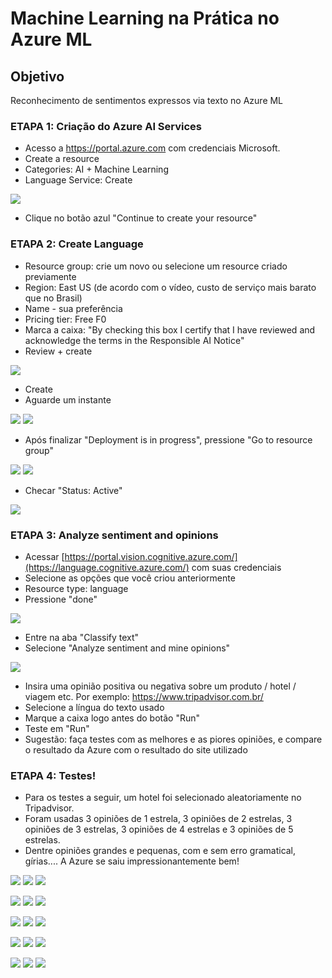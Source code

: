 # Machine Learning na Prática no Azure ML

## Objetivo
Reconhecimento de sentimentos expressos via texto no Azure ML



### ETAPA 1: Criação do Azure AI Services
- Acesso a https://portal.azure.com com credenciais Microsoft.
- Create a resource
- Categories: AI + Machine Learning
- Language Service: Create

![](https://github.com/rafalealsilva/DIO-Microsoft-Azure-AI-Fundamentals/blob/afc253b931e29f6930055924810b484ccab6cb4c/lab_03%20language%20studio/misc/Screenshot_1.jpg)

- Clique no botão azul "Continue to create your resource"



### ETAPA 2: Create Language

- Resource group: crie um novo ou selecione um resource criado previamente
- Region: East US (de acordo com o vídeo, custo de serviço mais barato que no Brasil)
- Name - sua preferência
- Pricing tier: Free F0
- Marca a caixa: "By checking this box I certify that I have reviewed and acknowledge the terms in the Responsible AI Notice"
- Review + create

![](https://github.com/rafalealsilva/DIO-Microsoft-Azure-AI-Fundamentals/blob/2cc9d080db6eeddd7fdcd1b28ae427ab0d215f87/lab_03%20language%20studio/misc/Screenshot_2.jpg)

- Create
- Aguarde um instante

![](https://github.com/rafalealsilva/DIO-Microsoft-Azure-AI-Fundamentals/blob/2cc9d080db6eeddd7fdcd1b28ae427ab0d215f87/lab_03%20language%20studio/misc/Screenshot_3.jpg)
![](https://github.com/rafalealsilva/DIO-Microsoft-Azure-AI-Fundamentals/blob/2cc9d080db6eeddd7fdcd1b28ae427ab0d215f87/lab_03%20language%20studio/misc/Screenshot_4.jpg)

- Após finalizar "Deployment is in progress", pressione "Go to resource group"

![](https://github.com/rafalealsilva/DIO-Microsoft-Azure-AI-Fundamentals/blob/2cc9d080db6eeddd7fdcd1b28ae427ab0d215f87/lab_03%20language%20studio/misc/Screenshot_5.jpg)
![](https://github.com/rafalealsilva/DIO-Microsoft-Azure-AI-Fundamentals/blob/2cc9d080db6eeddd7fdcd1b28ae427ab0d215f87/lab_03%20language%20studio/misc/Screenshot_6.jpg)

- Checar "Status: Active"

![](https://github.com/rafalealsilva/DIO-Microsoft-Azure-AI-Fundamentals/blob/401adf2241b2816b2c9d502224bc38774ed393e0/lab_03%20language%20studio/misc/Screenshot_7.jpg)



### ETAPA 3: Analyze sentiment and opinions

- Acessar [https://portal.vision.cognitive.azure.com/](https://language.cognitive.azure.com/) com suas credenciais
- Selecione as opções que você criou anteriormente
- Resource type: language
- Pressione "done"

![](https://github.com/rafalealsilva/DIO-Microsoft-Azure-AI-Fundamentals/blob/9d8c2274dff9e369bc2eda62f278a579032bbc4b/lab_03%20language%20studio/misc/Screenshot_8.jpg)

- Entre na aba "Classify text"
- Selecione "Analyze sentiment and mine opinions"

![](https://github.com/rafalealsilva/DIO-Microsoft-Azure-AI-Fundamentals/blob/9d8c2274dff9e369bc2eda62f278a579032bbc4b/lab_03%20language%20studio/misc/Screenshot_9.jpg)

- Insira uma opinião positiva ou negativa sobre um produto / hotel / viagem etc. Por exemplo: https://www.tripadvisor.com.br/
- Selecione a língua do texto usado
- Marque a caixa logo antes do botão "Run"
- Teste em "Run"
- Sugestão: faça testes com as melhores e as piores opiniões, e compare o resultado da Azure com o resultado do site utilizado


### ETAPA 4: Testes!

- Para os testes a seguir, um hotel foi selecionado aleatoriamente no Tripadvisor.
- Foram usadas 3 opiniões de 1 estrela, 3 opiniões de 2 estrelas, 3 opiniões de 3 estrelas, 3 opiniões de 4 estrelas e 3 opiniões de 5 estrelas.
- Dentre opiniões grandes e pequenas, com e sem erro gramatical, gírias.... A Azure se saiu impressionantemente bem!

![](https://github.com/rafalealsilva/DIO-Microsoft-Azure-AI-Fundamentals/blob/324d43a0455d00f221dc91aee9ab1f5eeb1d1e54/lab_03%20language%20studio/outputs/1%20star_01.jpg)
![](https://github.com/rafalealsilva/DIO-Microsoft-Azure-AI-Fundamentals/blob/324d43a0455d00f221dc91aee9ab1f5eeb1d1e54/lab_03%20language%20studio/outputs/1%20star_02.jpg)
![](https://github.com/rafalealsilva/DIO-Microsoft-Azure-AI-Fundamentals/blob/324d43a0455d00f221dc91aee9ab1f5eeb1d1e54/lab_03%20language%20studio/outputs/1%20star_03.jpg)

![](https://github.com/rafalealsilva/DIO-Microsoft-Azure-AI-Fundamentals/blob/324d43a0455d00f221dc91aee9ab1f5eeb1d1e54/lab_03%20language%20studio/outputs/2%20stars_01.jpg)
![](https://github.com/rafalealsilva/DIO-Microsoft-Azure-AI-Fundamentals/blob/324d43a0455d00f221dc91aee9ab1f5eeb1d1e54/lab_03%20language%20studio/outputs/2%20stars_02.jpg)
![](https://github.com/rafalealsilva/DIO-Microsoft-Azure-AI-Fundamentals/blob/324d43a0455d00f221dc91aee9ab1f5eeb1d1e54/lab_03%20language%20studio/outputs/2%20stars_03.jpg)

![](https://github.com/rafalealsilva/DIO-Microsoft-Azure-AI-Fundamentals/blob/324d43a0455d00f221dc91aee9ab1f5eeb1d1e54/lab_03%20language%20studio/outputs/3%20stars_01.jpg)
![](https://github.com/rafalealsilva/DIO-Microsoft-Azure-AI-Fundamentals/blob/324d43a0455d00f221dc91aee9ab1f5eeb1d1e54/lab_03%20language%20studio/outputs/3%20stars_02.jpg)
![](https://github.com/rafalealsilva/DIO-Microsoft-Azure-AI-Fundamentals/blob/324d43a0455d00f221dc91aee9ab1f5eeb1d1e54/lab_03%20language%20studio/outputs/3%20stars_03.jpg)

![](https://github.com/rafalealsilva/DIO-Microsoft-Azure-AI-Fundamentals/blob/324d43a0455d00f221dc91aee9ab1f5eeb1d1e54/lab_03%20language%20studio/outputs/4%20stars_01.jpg)
![](https://github.com/rafalealsilva/DIO-Microsoft-Azure-AI-Fundamentals/blob/324d43a0455d00f221dc91aee9ab1f5eeb1d1e54/lab_03%20language%20studio/outputs/4%20stars_02.jpg)
![](https://github.com/rafalealsilva/DIO-Microsoft-Azure-AI-Fundamentals/blob/324d43a0455d00f221dc91aee9ab1f5eeb1d1e54/lab_03%20language%20studio/outputs/4%20stars_03.jpg)

![](https://github.com/rafalealsilva/DIO-Microsoft-Azure-AI-Fundamentals/blob/324d43a0455d00f221dc91aee9ab1f5eeb1d1e54/lab_03%20language%20studio/outputs/5%20stars_01.jpg)
![](https://github.com/rafalealsilva/DIO-Microsoft-Azure-AI-Fundamentals/blob/324d43a0455d00f221dc91aee9ab1f5eeb1d1e54/lab_03%20language%20studio/outputs/5%20stars_02.jpg)
![](https://github.com/rafalealsilva/DIO-Microsoft-Azure-AI-Fundamentals/blob/324d43a0455d00f221dc91aee9ab1f5eeb1d1e54/lab_03%20language%20studio/outputs/5%20stars_03.jpg)

